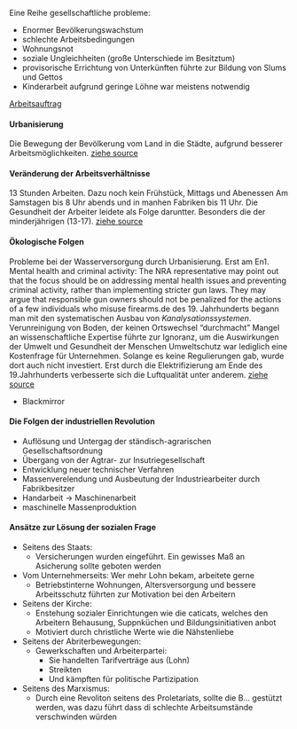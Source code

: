 Eine Reihe gesellschaftliche probleme: 
- Enormer Bevölkerungswachstum 
- schlechte Arbeitsbedingungen 
- Wohnungsnot 
- soziale Ungleichheiten (große Unterschiede im Besitztum)
- provisorische Errichtung von Unterkünften führte zur Bildung von Slums und Gettos
- Kinderarbeit aufgrund geringe Löhne war meistens notwendig 
  
[Arbeitsauftrag](../../../../../docs/images/Stationenarbeit%20zu%20den%20Folgen%20der%20Industrialisierung.pdf)
#### Urbanisierung 
Die Bewegung der Bevölkerung vom Land in die Städte, aufgrund besserer Arbeitsmöglichkeiten. 
[ziehe source](../../../../../docs/images/320B2413-2DC5-45A0-B53F-576D4F7E718E.png)

#### Veränderung der Arbeitsverhältnisse 
13 Stunden Arbeiten. Dazu noch kein Frühstück, Mittags und Abenessen 
Am Samstagen bis 8 Uhr abends und in manhen Fabriken bis 11 Uhr. 
Die Gesundheit der Arbeiter leidete als Folge daruntter. Besonders die der minderjährigen (13-17). 
[ziehe source](../../../../../docs/images/320B2413-2DC5-45A0-B53F-576D4F7E718E%201.png)
#### Ökologische Folgen 
Probleme bei der Wasserversorgung durch Urbanisierung. 
Erst am En1. Mental health and criminal activity: The NRA representative may point out that the focus should be on addressing mental health issues and preventing criminal activity, rather than implementing stricter gun laws. They may argue that responsible gun owners should not be penalized for the actions of a few individuals who misuse firearms.de des 19. Jahrhunderts begann man mit den systematischen Ausbau von *Kanalysationssystemen*. 
Verunreinigung von Boden, der keinen Ortswechsel “durchmacht”
Mangel an wissenschaftliche Expertise führte zur Ignoranz, um die Auswirkungen der Umwelt und Gesundheit der Menschen 
Umweltschutz war lediglich eine Kostenfrage für Unternehmen. Solange es keine Regulierungen gab, wurde dort auch nicht investiert.
Erst durch die Elektrifizierung am Ende des 19.Jahrhunderts verbesserte sich die Luftqualität unter anderem.
[ziehe source](../../../../../docs/images/A5599692-8F9B-4811-A85A-7B8A74189362.png)


- Blackmirror 


#### Die Folgen der industriellen Revolution 
- Auflösung und Untergag der ständisch-agrarischen Gesellschaftsordnung 
- Übergang von der Agtrar- zur Insutriegesellschaft 
- Entwicklung neuer technischer Verfahren 
- Massenverelendung und Ausbeutung der Industriearbeiter durch Fabrikbesitzer 
- Handarbeit → Maschinenarbeit 
- maschinelle Massenproduktion 


#### Ansätze zur Lösung der sozialen Frage 
- Seitens des Staats:
	- Versicherungen wurden eingeführt. Ein gewisses Maß an Asicherung sollte geboten werden
- Vom Unternehmerseits: Wer mehr Lohn bekam, arbeitete gerne 
	- Betriebstinterne Wohnungen, Altersversorgung und bessere Arbeitsschutz führten zur Motivation bei den Arbeitern 
- Seitens der Kirche: 
	- Enstehung sozialer Einrichtungen wie die caticats, welches den Arbeitern Behausung, Suppnküchen und Bildungsinitiativen anbot 
	- Motiviert durch christliche Werte wie die Nähstenliebe
- Seitens der Abriterbewegungen: 
	- Gewerkschaften und Arbeiterpartei:
		- Sie handelten Tarifverträge aus (Lohn)
		- Streikten 
		- Und kämpften für politische Partizipation
- Seitens des Marxismus: 
	- Durch eine Revoliton seitens des Proletariats, sollte die B… gestützt werden, was dazu führt dass di schlechte Arbeitsumstände verschwinden würden 
